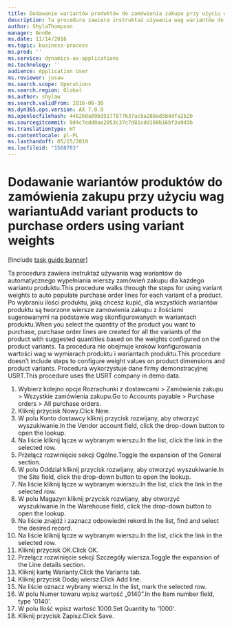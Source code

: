 ```yaml
---
title: Dodawanie wariantów produktów do zamówienia zakupu przy użyciu wag wariantu
description: Ta procedura zawiera instruktaż używania wag wariantów do automatycznego wypełniania wierszy zamówień zakupu dla każdego wariantu produktu.
author: ShylaThompson
manager: AnnBe
ms.date: 11/14/2016
ms.topic: business-process
ms.prod: ''
ms.service: dynamics-ax-applications
ms.technology: ''
audience: Application User
ms.reviewer: josaw
ms.search.scope: Operations
ms.search.region: Global
ms.author: shylaw
ms.search.validFrom: 2016-06-30
ms.dyn365.ops.version: AX 7.0.0
ms.openlocfilehash: 446260a09bd5177877637ac8a288ad584dfa2b2b
ms.sourcegitcommit: 9d4c7edd0ae2053c37c7d81cdd180b16bf3a9d3b
ms.translationtype: HT
ms.contentlocale: pl-PL
ms.lasthandoff: 05/15/2019
ms.locfileid: "1568703"
---
```

# <a name="add-variant-products-to-purchase-orders-using-variant-weights"></a><span data-ttu-id="b97c8-103">Dodawanie wariantów produktów do zamówienia zakupu przy użyciu wag wariantu</span><span class="sxs-lookup"><span data-stu-id="b97c8-103">Add variant products to purchase orders using variant weights</span></span>

[!include [task guide banner](../../includes/task-guide-banner.md)]

<span data-ttu-id="b97c8-104">Ta procedura zawiera instruktaż używania wag wariantów do automatycznego wypełniania wierszy zamówień zakupu dla każdego wariantu produktu.</span><span class="sxs-lookup"><span data-stu-id="b97c8-104">This procedure walks through the steps for using variant weights to auto populate purchase order lines for each variant of a product.</span></span> <span data-ttu-id="b97c8-105">Po wybraniu ilości produktu, jaką chcesz kupić, dla wszystkich wariantów produktu są tworzone wiersze zamówienia zakupu z ilościami sugerowanymi na podstawie wag skonfigurowanych w wariantach produktu.</span><span class="sxs-lookup"><span data-stu-id="b97c8-105">When you select the quantity of the product you want to purchase, purchase order lines are created for all the variants of the product with suggested quantities based on the weights configured on the product variants.</span></span> <span data-ttu-id="b97c8-106">Ta procedura nie obejmuje kroków konfigurowania wartości wag w wymiarach produktu i wariantach produktu.</span><span class="sxs-lookup"><span data-stu-id="b97c8-106">This procedure doesn’t include steps to configure weight values on product dimensions and product variants.</span></span> <span data-ttu-id="b97c8-107">Procedura wykorzystuje dane firmy demonstracyjnej USRT.</span><span class="sxs-lookup"><span data-stu-id="b97c8-107">This procedure uses the USRT company in demo data.</span></span>

1. <span data-ttu-id="b97c8-108">Wybierz kolejno opcje Rozrachunki z dostawcami > Zamówienia zakupu > Wszystkie zamówienia zakupu.</span><span class="sxs-lookup"><span data-stu-id="b97c8-108">Go to Accounts payable > Purchase orders > All purchase orders.</span></span>
2. <span data-ttu-id="b97c8-109">Kliknij przycisk Nowy.</span><span class="sxs-lookup"><span data-stu-id="b97c8-109">Click New.</span></span>
3. <span data-ttu-id="b97c8-110">W polu Konto dostawcy kliknij przycisk rozwijany, aby otworzyć wyszukiwanie.</span><span class="sxs-lookup"><span data-stu-id="b97c8-110">In the Vendor account field, click the drop-down button to open the lookup.</span></span>
4. <span data-ttu-id="b97c8-111">Na liście kliknij łącze w wybranym wierszu.</span><span class="sxs-lookup"><span data-stu-id="b97c8-111">In the list, click the link in the selected row.</span></span>
5. <span data-ttu-id="b97c8-112">Przełącz rozwinięcie sekcji Ogólne.</span><span class="sxs-lookup"><span data-stu-id="b97c8-112">Toggle the expansion of the General section.</span></span>
6. <span data-ttu-id="b97c8-113">W polu Oddział kliknij przycisk rozwijany, aby otworzyć wyszukiwanie.</span><span class="sxs-lookup"><span data-stu-id="b97c8-113">In the Site field, click the drop-down button to open the lookup.</span></span>
7. <span data-ttu-id="b97c8-114">Na liście kliknij łącze w wybranym wierszu.</span><span class="sxs-lookup"><span data-stu-id="b97c8-114">In the list, click the link in the selected row.</span></span>
8. <span data-ttu-id="b97c8-115">W polu Magazyn kliknij przycisk rozwijany, aby otworzyć wyszukiwanie.</span><span class="sxs-lookup"><span data-stu-id="b97c8-115">In the Warehouse field, click the drop-down button to open the lookup.</span></span>
9. <span data-ttu-id="b97c8-116">Na liście znajdź i zaznacz odpowiedni rekord.</span><span class="sxs-lookup"><span data-stu-id="b97c8-116">In the list, find and select the desired record.</span></span>
10. <span data-ttu-id="b97c8-117">Na liście kliknij łącze w wybranym wierszu.</span><span class="sxs-lookup"><span data-stu-id="b97c8-117">In the list, click the link in the selected row.</span></span>
11. <span data-ttu-id="b97c8-118">Kliknij przycisk OK.</span><span class="sxs-lookup"><span data-stu-id="b97c8-118">Click OK.</span></span>
12. <span data-ttu-id="b97c8-119">Przełącz rozwinięcie sekcji Szczegóły wiersza.</span><span class="sxs-lookup"><span data-stu-id="b97c8-119">Toggle the expansion of the Line details section.</span></span>
13. <span data-ttu-id="b97c8-120">Kliknij kartę Warianty.</span><span class="sxs-lookup"><span data-stu-id="b97c8-120">Click the Variants tab.</span></span>
14. <span data-ttu-id="b97c8-121">Kliknij przycisk Dodaj wiersz.</span><span class="sxs-lookup"><span data-stu-id="b97c8-121">Click Add line.</span></span>
15. <span data-ttu-id="b97c8-122">Na liście oznacz wybrany wiersz.</span><span class="sxs-lookup"><span data-stu-id="b97c8-122">In the list, mark the selected row.</span></span>
16. <span data-ttu-id="b97c8-123">W polu Numer towaru wpisz wartość „0140”.</span><span class="sxs-lookup"><span data-stu-id="b97c8-123">In the Item number field, type '0140'.</span></span>
17. <span data-ttu-id="b97c8-124">W polu Ilość wpisz wartość 1000.</span><span class="sxs-lookup"><span data-stu-id="b97c8-124">Set Quantity to '1000'.</span></span>
18. <span data-ttu-id="b97c8-125">Kliknij przycisk Zapisz.</span><span class="sxs-lookup"><span data-stu-id="b97c8-125">Click Save.</span></span>

